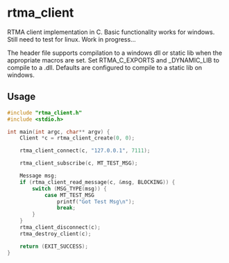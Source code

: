 # rtma_client
RTMA client implementation in C. Basic functionality works for windows.  Still need to test for linux.  Work in progress...

The header file supports compilation to a windows dll or static lib when the appropriate macros are set. Set RTMA_C_EXPORTS and _DYNAMIC_LIB to compile to a .dll.
Defaults are configured to compile to a static lib on windows.

## Usage
```C
#include "rtma_client.h"
#include <stdio.h>

int main(int argc, char** argv) {
	Client *c = rtma_client_create(0, 0);

	rtma_client_connect(c, "127.0.0.1", 7111);

	rtma_client_subscribe(c, MT_TEST_MSG);

	Message msg;
	if (rtma_client_read_message(c, &msg, BLOCKING)) {
		switch (MSG_TYPE(msg)) {
			case MT_TEST_MSG
				printf("Got Test Msg\n");
				break;
		}
	}
	rtma_client_disconnect(c);
	rtma_destroy_client(c);

	return (EXIT_SUCCESS);
}

```

